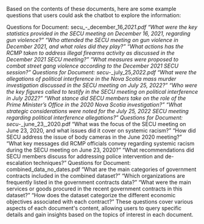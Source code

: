Based on the contents of these documents, here are some example questions that users could ask the chatbot to explore the information:

Questions for Document: secu_-_december_16,_2021.pdf
“What were the key statistics provided in the SECU meeting on December 16, 2021, regarding gun violence?”
“Who attended the SECU meeting on gun violence in December 2021, and what roles did they play?”
“What actions has the RCMP taken to address illegal firearms activity as discussed in the December 2021 SECU meeting?”
“What measures were proposed to combat street gang violence according to the December 2021 SECU session?”
Questions for Document: secu_-_july_25,_2022.pdf
“What were the allegations of political interference in the Nova Scotia mass murder investigation discussed in the SECU meeting on July 25, 2022?”
“Who were the key figures called to testify in the SECU meeting on political interference in July 2022?”
“What stance did SECU members take on the role of the Prime Minister’s Office in the 2020 Nova Scotia investigation?”
“What strategic considerations were noted for the July 25, 2022 SECU meeting regarding political interference allegations?”
Questions for Document: secu_-_june_23,_2020.pdf
“What was the focus of the SECU meeting on June 23, 2020, and what issues did it cover on systemic racism?”
“How did SECU address the issue of body cameras in the June 2020 meeting?”
“What key messages did RCMP officials convey regarding systemic racism during the SECU meeting on June 23, 2020?”
“What recommendations did SECU members discuss for addressing police intervention and de-escalation techniques?”
Questions for Document: combined_data_no_dates.pdf
“What are the main categories of government contracts included in the combined dataset?”
“Which organizations are frequently listed in the government contracts data?”
“What were the main services or goods procured in the recent government contracts in this dataset?”
“How does the dataset categorize the different economic objectives associated with each contract?”
These questions cover various aspects of each document's content, allowing users to query specific details and gain insights based on the topics of interest in each document.